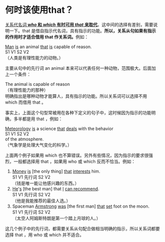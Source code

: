 # 何时该使用that？

<u>关系代名词<b> <em>who</em> 和 <em>which</em> 有时可用 <em>that</em> 来取代</b></u>。这中间的选择有差别，需要说明一下。that 是借自指示代名词，具有指示的功能。<b>所以，关系从句如果有**指示的作用**时才适合**借用 that 作关系词**。</b>例如：  
>  
<u>Man</u> <u>is</u> an animal <u>that</u> <u>is</u> capable of reason.  
S1 V1 S2 V2  
（人类是有理性能力的动物。）  

主要从句中的先行词 an animal 本来可以代表任何一种动物，范围极大。后面加上一个条件：  
>  
The animal is capable of reason   
（有理性能力的那种）  
明确指出是哪种动物才能算人，具有指示的功能。所以关系词可以选择不用 which 而借用 that 。  

事实上，上面这个句型常被用在各种下定义的句子中，这时候因为指示的功能明确，多半都是用 that ，例如：  
>  
<u>Meteorology</u> <u>is</u> a science <u>that</u> <u>deals</u> with the behavior  
S1 V1 S2 V2  
of the atmosphere.  
（气象学是处理大气变化的枓学。）  

上面两个例子如果用 which 也不算错误。另外有些情况，因为指示的要求很强烈，一般都选择用 that ，如果用 who 或 which 反而不恰当。例如：  
>  
1. <u>Money</u> <u>is</u> [the only thing] <u>that</u> <u>interests</u> him.  
S1 V1 先行词 S2 V2  
（钱是唯一能让他感兴趣的东西。）  
2. <u>He</u>'<u>s</u> [the best man] that <u>I</u> <u>can recommend</u>.  
S1 V1 先行词 S2 V2  
（他是我能推荐的最佳人选。）  
3. Spaceman <u>Armstrong</u> <u>was</u> [the first man] <u>that</u> <u>set</u> foot on the moon.  
S1 V1 先行词 S2 V2  
（太空人阿姆斯特朗是第一个踏上月球的人。）  

这几个例子中的先行词，都需要关系从句配合做相当明确的指示，所以关系词都要选择 that ，用 who 或 which 并不适合。